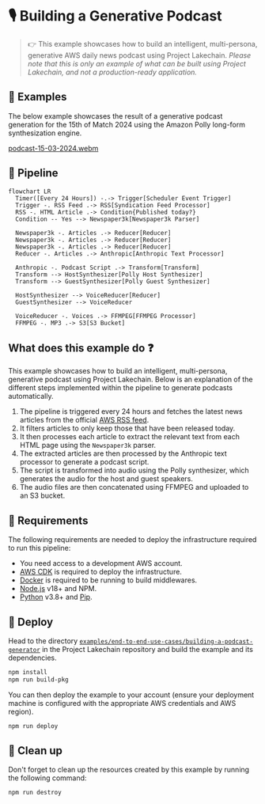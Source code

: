 # 🎙️ Building a Generative Podcast

> 👉 This example showcases how to build an intelligent, multi-persona, generative AWS daily news podcast using Project Lakechain. _Please note that this is only an example of what can be built using Project Lakechain, and not a production-ready application._

## 🌟 Examples

The below example showcases the result of a generative podcast generation for the 15th of Match 2024 using the Amazon Polly long-form synthesization engine.

[podcast-15-03-2024.webm](https://github.com/awslabs/project-lakechain/assets/1384633/6a2629c2-823c-473c-9ef4-9a140d7dca9f)

## :dna: Pipeline

```mermaid
flowchart LR
  Timer([Every 24 Hours]) -.-> Trigger[Scheduler Event Trigger]
  Trigger -. RSS Feed .-> RSS[Syndication Feed Processor]
  RSS -. HTML Article .-> Condition{Published today?}
  Condition -- Yes --> Newspaper3k[Newspaper3k Parser]

  Newspaper3k -. Articles .-> Reducer[Reducer]
  Newspaper3k -. Articles .-> Reducer[Reducer]
  Newspaper3k -. Articles .-> Reducer[Reducer]
  Reducer -. Articles .-> Anthropic[Anthropic Text Processor]

  Anthropic -. Podcast Script .-> Transform[Transform]
  Transform --> HostSynthesizer[Polly Host Synthesizer]
  Transform --> GuestSynthesizer[Polly Guest Synthesizer]

  HostSynthesizer --> VoiceReducer[Reducer]
  GuestSynthesizer --> VoiceReducer

  VoiceReducer -. Voices .-> FFMPEG[FFMPEG Processor]
  FFMPEG -. MP3 .-> S3[S3 Bucket]
```

## What does this example do ❓

This example showcases how to build an intelligent, multi-persona, generative podcast using Project Lakechain. Below is an explanation of the different steps implemented within the pipeline to generate podcasts automatically.

1. The pipeline is triggered every 24 hours and fetches the latest news articles from the official [AWS RSS feed](https://aws.amazon.com/blogs/aws/feed/).
2. It filters articles to only keep those that have been released today.
3. It then processes each article to extract the relevant text from each HTML page using the `Newspaper3k` parser.
4. The extracted articles are then processed by the Anthropic text processor to generate a podcast script.
5. The script is transformed into audio using the Polly synthesizer, which generates the audio for the host and guest speakers.
6. The audio files are then concatenated using FFMPEG and uploaded to an S3 bucket.

## 📝 Requirements

The following requirements are needed to deploy the infrastructure required to run this pipeline:

- You need access to a development AWS account.
- [AWS CDK](https://docs.aws.amazon.com/cdk/latest/guide/getting_started.html#getting_started_install) is required to deploy the infrastructure.
- [Docker](https://docs.docker.com/get-docker/) is required to be running to build middlewares.
- [Node.js](https://nodejs.org/en/download/) v18+ and NPM.
- [Python](https://www.python.org/downloads/) v3.8+ and [Pip](https://pip.pypa.io/en/stable/installation/).

## 🚀 Deploy

Head to the directory [`examples/end-to-end-use-cases/building-a-podcast-generator`](/examples/end-to-end-use-cases/building-a-podcast-generator) in the Project Lakechain repository and build the example and its dependencies.

```bash
npm install
npm run build-pkg
```

You can then deploy the example to your account (ensure your deployment machine is configured with the appropriate AWS credentials and AWS region).

```bash
npm run deploy
```

## 🧹 Clean up

Don't forget to clean up the resources created by this example by running the following command:

```bash
npm run destroy
```
